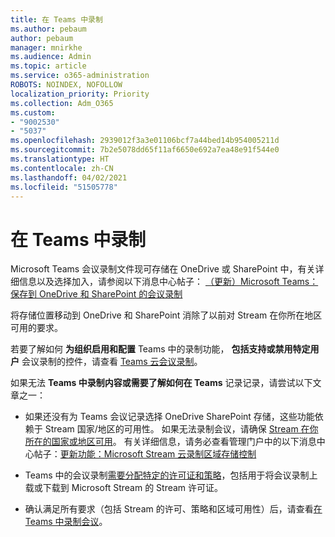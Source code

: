 ```yaml
---
title: 在 Teams 中录制
ms.author: pebaum
author: pebaum
manager: mnirkhe
ms.audience: Admin
ms.topic: article
ms.service: o365-administration
ROBOTS: NOINDEX, NOFOLLOW
localization_priority: Priority
ms.collection: Adm_O365
ms.custom:
- "9002530"
- "5037"
ms.openlocfilehash: 2939012f3a3e01106bcf7a44bed14b954005211d
ms.sourcegitcommit: 7b2e5078dd65f11af6650e692a7ea48e91f544e0
ms.translationtype: HT
ms.contentlocale: zh-CN
ms.lasthandoff: 04/02/2021
ms.locfileid: "51505778"
---
```

# <a name="recording-in-teams"></a>在 Teams 中录制

Microsoft Teams 会议录制文件现可存储在 OneDrive 或 SharePoint 中，有关详细信息以及选择加入，请参阅以下消息中心帖子： [（更新）Microsoft Teams：保存到 OneDrive 和 SharePoint 的会议录制](https://portal.microsoft.com/Adminportal/Home?ref=MessageCenter&id=MC222640)

将存储位置移动到 OneDrive 和 SharePoint 消除了以前对 Stream 在你所在地区可用的要求。

若要了解如何 **为组织启用和配置** Teams 中的录制功能， **包括支持或禁用特定用户** 会议录制的控件，请查看 [Teams 云会议录制](https://docs.microsoft.com/microsoftteams/cloud-recording)。

如果无法 **Teams 中录制内容或需要了解如何在 Teams** 记录记录，请尝试以下文章之一：

- 如果还没有为 Teams 会议记录选择 OneDrive SharePoint 存储，这些功能依赖于 Stream 国家/地区的可用性。 如果无法录制会议，请确保 [Stream 在你所在的国家或地区可用](https://docs.microsoft.com/stream/faq#which-regions-does-microsoft-stream-host-my-data-in)。 有关详细信息，请务必查看管理门户中的以下消息中心帖子：[更新功能：Microsoft Stream 云录制区域存储控制](https://admin.microsoft.com/AdminPortal/Home#/MessageCenter?id=MC214327)

- Teams 中的会议录制[需要分配特定的许可证和策略](https://docs.microsoft.com/microsoftteams/cloud-recording#prerequisites-for-teams-cloud-meeting-recording)，包括用于将会议录制上载或下载到 Microsoft Stream 的 Stream 许可证。

- 确认满足所有要求（包括 Stream 的许可、策略和区域可用性）后，请查看[在 Teams 中录制会议](https://support.office.com/article/34dfbe7f-b07d-4a27-b4c6-de62f1348c24)。
